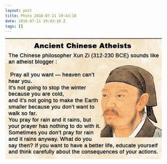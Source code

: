 ```yaml
---
layout: post
title: Photo 2016-07-21 19:43:18
date: 2016-07-21 19:43:18 Z
tags: []
---
```

![](/media/2016/07/147760849049.jpg)
